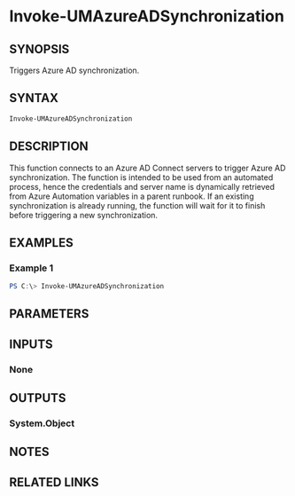 ﻿---
external help file: User.Management.Automation-help.xml
Module Name: User.Management.Automation
online version:
schema: 2.0.0
---

# Invoke-UMAzureADSynchronization

## SYNOPSIS

Triggers Azure AD synchronization.

## SYNTAX

```powershell
Invoke-UMAzureADSynchronization
```

## DESCRIPTION

This function connects to an Azure AD Connect servers to trigger Azure AD synchronization.
The function is intended to be used from an automated process, hence the credentials and server name is dynamically retrieved from Azure Automation variables in a parent runbook.
If an existing synchronization is already running, the function will wait for it to finish before triggering a new synchronization.

## EXAMPLES

### Example 1

```powershell
PS C:\> Invoke-UMAzureADSynchronization
```

## PARAMETERS

## INPUTS

### None

## OUTPUTS

### System.Object

## NOTES

## RELATED LINKS

